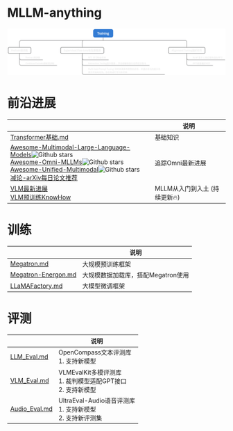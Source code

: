 # MLLM-anything

![image-20250226141054445](./assets/image-20250226141054445.png)

# 前沿进展

|                                                              | 说明                          |
| ------------------------------------------------------------ | ----------------------------- |
| [Transformer基础.md](基础知识/Transformer基础.md)            | 基础知识                      |
| [Awesome-Multimodal-Large-Language-Models](https://github.com/BradyFU/Awesome-Multimodal-Large-Language-Models)![Github stars](https://img.shields.io/github/stars/BradyFU/Awesome-Multimodal-Large-Language-Models.svg)<br>[Awesome-Omni-MLLMs](https://github.com/threegold116/Awesome-Omni-MLLMs)![Github stars](https://img.shields.io/github/stars/threegold116/Awesome-Omni-MLLMs.svg)  <br>[Awesome-Unified-Multimodal](https://github.com/Purshow/Awesome-Unified-Multimodal)![Github stars](https://img.shields.io/github/stars/Purshow/Awesome-Unified-Multimodal.svg)<br>[减论-arXiv每日论文推荐](https://www.zhihu.com/people/li-xiang-34/posts) | 追踪Omni最新进展              |
| [VLM最新进展](https://zhuanlan.zhihu.com/p/693272847)<br>[VLM预训练KnowHow](https://zhuanlan.zhihu.com/p/1908538336311767299) | MLLM从入门到入土  (持续更新🔥) |

# 训练

|                                                  | 说明                               |
| ------------------------------------------------ | ---------------------------------- |
| [Megatron.md](Train/Megatron.md)                 | 大规模预训练框架                   |
| [Megatron-Energon.md](Train/Megatron-Energon.md) | 大规模数据加载库，搭配Megatron使用 |
| [LLaMAFactory.md](Train/LLaMAFactory.md)         | 大模型微调框架                     |

# 评测

|                                     | 说明                                                         |
| ----------------------------------- | ------------------------------------------------------------ |
| [LLM_Eval.md](Eval/LLM_Eval.md)     | OpenCompass文本评测库<br>1. 支持新模型                       |
| [VLM_Eval.md](Eval/VLM_Eval.md)     | VLMEvalKit多模评测库<br>1. 裁判模型适配GPT接口<br>2. 支持新模型 |
| [Audio_Eval.md](Eval/Audio_Eval.md) | UltraEval-Audio语音评测库<br>1. 支持新模型<br>2. 支持新评测集 |

